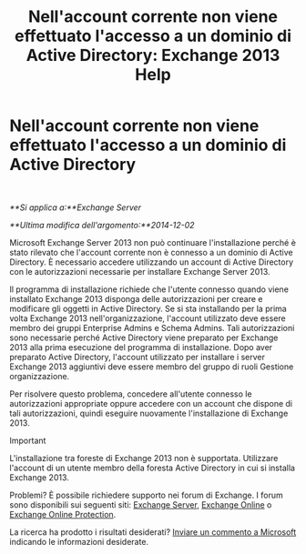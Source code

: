 ﻿---
title: "Nell'account corrente non viene effettuato l'accesso a un dominio di Active Directory: Exchange 2013 Help"
TOCTitle: Nell'account corrente non viene effettuato l'accesso a un dominio di Active Directory
ms:assetid: 0e229d10-605a-420f-bf8b-58a7fcb5b259
ms:mtpsurl: https://technet.microsoft.com/it-it/library/ms.exch.setupreadiness.loggedontodomain(v=EXCHG.150)
ms:contentKeyID: 50480042
ms.date: 05/22/2018
mtps_version: v=EXCHG.150
ms.translationtype: MT
---

# Nell'account corrente non viene effettuato l'accesso a un dominio di Active Directory

 

_**Si applica a:**Exchange Server_

_**Ultima modifica dell'argomento:**2014-12-02_

Microsoft Exchange Server 2013 non può continuare l'installazione perché è stato rilevato che l'account corrente non è connesso a un dominio di Active Directory. È necessario accedere utilizzando un account di Active Directory con le autorizzazioni necessarie per installare Exchange Server 2013.

Il programma di installazione richiede che l'utente connesso quando viene installato Exchange 2013 disponga delle autorizzazioni per creare e modificare gli oggetti in Active Directory. Se si sta installando per la prima volta Exchange 2013 nell'organizzazione, l'account utilizzato deve essere membro dei gruppi Enterprise Admins e Schema Admins. Tali autorizzazioni sono necessarie perché Active Directory viene preparato per Exchange 2013 alla prima esecuzione del programma di installazione. Dopo aver preparato Active Directory, l'account utilizzato per installare i server Exchange 2013 aggiuntivi deve essere membro del gruppo di ruoli Gestione organizzazione.

Per risolvere questo problema, concedere all'utente connesso le autorizzazioni appropriate oppure accedere con un account che dispone di tali autorizzazioni, quindi eseguire nuovamente l'installazione di Exchange 2013.


> [!IMPORTANT]
> L'installazione tra foreste di Exchange 2013 non è supportata. Utilizzare l'account di un utente membro della foresta Active Directory in cui si installa Exchange 2013.



Problemi? È possibile richiedere supporto nei forum di Exchange. I forum sono disponibili sui seguenti siti: [Exchange Server](https://go.microsoft.com/fwlink/p/?linkid=60612), [Exchange Online](https://go.microsoft.com/fwlink/p/?linkid=267542) o [Exchange Online Protection](https://go.microsoft.com/fwlink/p/?linkid=285351).

La ricerca ha prodotto i risultati desiderati? [Inviare un commento a Microsoft](mailto:exsetuphelpfeedback@microsoft.com?subject=exchange%202013%20setup%20help%20feedback) indicando le informazioni desiderate.

